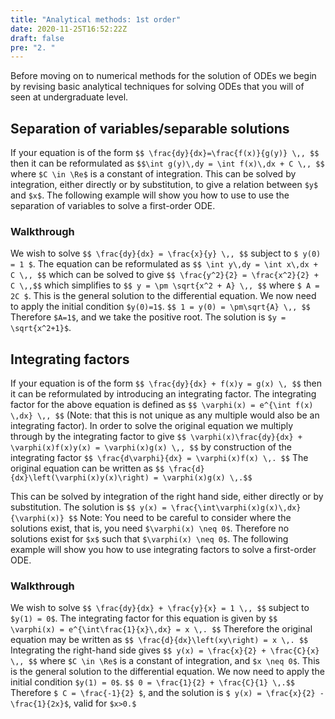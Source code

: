 ```yaml
---
title: "Analytical methods: 1st order"
date: 2020-11-25T16:52:22Z
draft: false
pre: "2. "
---
```



Before moving on to numerical methods for the solution of ODEs we begin by revising basic analytical techniques for solving ODEs that you will of seen at undergraduate level.


## Separation of variables/separable solutions

If your equation is of the form
`$$ \frac{dy}{dx}=\frac{f(x)}{g(y)} \,, $$`
then it can be reformulated as
`$$\int g(y)\,dy = \int f(x)\,dx + C \,, $$`
where `$C \in \Re$` is a constant of integration.
This can be solved by integration, either directly or by substitution, to give a relation between `$y$` and `$x$`.
The following example will show you how to use to use the separation of variables to solve a first-order ODE.


### Walkthrough

We wish to solve
`$$ \frac{dy}{dx} = \frac{x}{y} \,, $$`
subject to `$ y(0) = 1 $`.
The equation can be reformulated as
`$$ \int y\,dy = \int x\,dx + C \,, $$`
which can be solved to give
`$$ \frac{y^2}{2} = \frac{x^2}{2} + C \,,$$`
which simplifies to
`$$ y = \pm \sqrt{x^2 + A} \,, $$`
where `$ A = 2C $`.
This is the general solution to the differential equation. We now need to apply the initial condition `$y(0)=1$`.
`$$ 1 = y(0) = \pm\sqrt{A} \,, $$`
Therefore `$A=1$`, and we take the positive root.
The solution is `$y = \sqrt{x^2+1}$`.


## Integrating factors
If your equation is of the form
`$$ \frac{dy}{dx} + f(x)y = g(x) \, $$`
then it can be reformulated by introducing an integrating factor.
The integrating factor for the above equation is defined as
`$$ \varphi(x) = e^{\int f(x) \,dx} \,, $$`
(Note: that this is not unique as any multiple would also be an integrating factor).
In order to solve the original equation we multiply through by the integrating factor to give
`$$ \varphi(x)\frac{dy}{dx} + \varphi(x)f(x)y(x) = \varphi(x)g(x) \,, $$`
by construction of the integrating factor
`$$ \frac{d\varphi}{dx} = \varphi(x)f(x) \,. $$`
The original equation can be written as
`$$ \frac{d}{dx}\left(\varphi(x)y(x)\right) = \varphi(x)g(x) \,.$$`

This can be solved by integration of the right hand side, either directly or by substitution.
The solution is
`$$ y(x) = \frac{\int\varphi(x)g(x)\,dx}{\varphi(x)} $$`
Note: You need to be careful to consider where the solutions exist, that is, you need `$\varphi(x) \neq 0$`.
Therefore no solutions exist for `$x$` such that `$\varphi(x) \neq 0$`.
The following example will show you how to use integrating factors to solve a first-order ODE.


### Walkthrough

We wish to solve
`$$ \frac{dy}{dx} + \frac{y}{x} = 1 \,, $$`
subject to `$y(1) = 0$`.
The integrating factor for this equation is given by
`$$ \varphi(x) = e^{\int\frac{1}{x}\,dx} = x \,. $$`
Therefore the original equation may be written as
`$$ \frac{d}{dx}\left(xy\right) = x \,. $$`
Integrating the right-hand side gives
`$$ y(x) = \frac{x}{2} + \frac{C}{x} \,, $$`
where `$C \in \Re$` is a constant of integration, and `$x \neq 0$`. This is the general solution to the differential equation. We now need to apply the initial condition `$y(1) = 0$`.
`$$ 0 = \frac{1}{2} + \frac{C}{1} \,.$$`
Therefore `$ C = \frac{-1}{2} $`, and the solution is `$ y(x) = \frac{x}{2} - \frac{1}{2x}$`, valid for `$x>0.$`

